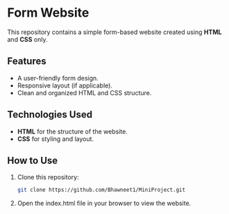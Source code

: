 # Form Website

This repository contains a simple form-based website created using **HTML** and **CSS** only.

## Features

- A user-friendly form design.
- Responsive layout (if applicable).
- Clean and organized HTML and CSS structure.

## Technologies Used

- **HTML** for the structure of the website.
- **CSS** for styling and layout.

## How to Use

1. Clone this repository:
   ```bash
   git clone https://github.com/Bhawneet1/MiniProject.git
   ```
2. Open the index.html file in your browser to view the website.
